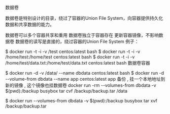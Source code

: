 数据卷

数据卷是特别设计的目录，绕过了容器的Union File System，向容器提供持久化数据和共享数据的能力。

数据卷可以多个容器共享和重用
数据卷独立于容器存在
更新容器镜像，不影响数据卷
数据卷的读写是直接的，绕过容器的Union File System 例子：

$ docker run -t -i -v /test centos:latest bash
$ docker run -t -i -v /home/test:/home/test centos:latest bash
$ docker run -t -i -v /home/test/data.txt:/home/test/data.txt centos:latest bash
数据卷容器


$ docker run -d -v /data/ --name dbdata centos:latest bash
$ docker run -d --volume-from dbdata --name app centos:latest app
备份 , 挂一个本地地址到新的镜像 , 这个镜像也挂数据卷
docker run -rm --volumes-from dbdata -v $(pwd):/backup busybox tar cvf /backup/backup.tar /data


$ docker run --volumes-from dbdata -v $(pwd):/backup busybox tar xvf /backup/backup.tar

